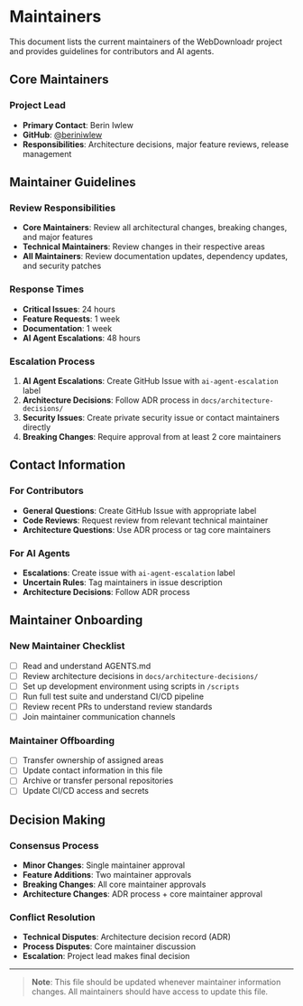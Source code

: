 # Maintainers

This document lists the current maintainers of the WebDownloadr project and provides guidelines for contributors and AI agents.

## Core Maintainers

### Project Lead
- **Primary Contact**: Berin Iwlew
- **GitHub**: [@beriniwlew](https://github.com/beriniwlew)
- **Responsibilities**: Architecture decisions, major feature reviews, release management


## Maintainer Guidelines

### Review Responsibilities
- **Core Maintainers**: Review all architectural changes, breaking changes, and major features
- **Technical Maintainers**: Review changes in their respective areas
- **All Maintainers**: Review documentation updates, dependency updates, and security patches

### Response Times
- **Critical Issues**: 24 hours
- **Feature Requests**: 1 week
- **Documentation**: 1 week
- **AI Agent Escalations**: 48 hours

### Escalation Process
1. **AI Agent Escalations**: Create GitHub Issue with `ai-agent-escalation` label
2. **Architecture Decisions**: Follow ADR process in `docs/architecture-decisions/`
3. **Security Issues**: Create private security issue or contact maintainers directly
4. **Breaking Changes**: Require approval from at least 2 core maintainers

## Contact Information

### For Contributors
- **General Questions**: Create GitHub Issue with appropriate label
- **Code Reviews**: Request review from relevant technical maintainer
- **Architecture Questions**: Use ADR process or tag core maintainers

### For AI Agents
- **Escalations**: Create issue with `ai-agent-escalation` label
- **Uncertain Rules**: Tag maintainers in issue description
- **Architecture Decisions**: Follow ADR process


## Maintainer Onboarding

### New Maintainer Checklist
- [ ] Read and understand AGENTS.md
- [ ] Review architecture decisions in `docs/architecture-decisions/`
- [ ] Set up development environment using scripts in `/scripts`
- [ ] Run full test suite and understand CI/CD pipeline
- [ ] Review recent PRs to understand review standards
- [ ] Join maintainer communication channels

### Maintainer Offboarding
- [ ] Transfer ownership of assigned areas
- [ ] Update contact information in this file
- [ ] Archive or transfer personal repositories
- [ ] Update CI/CD access and secrets

## Decision Making

### Consensus Process
- **Minor Changes**: Single maintainer approval
- **Feature Additions**: Two maintainer approvals
- **Breaking Changes**: All core maintainer approvals
- **Architecture Changes**: ADR process + core maintainer approval

### Conflict Resolution
- **Technical Disputes**: Architecture decision record (ADR)
- **Process Disputes**: Core maintainer discussion
- **Escalation**: Project lead makes final decision

---

> **Note**: This file should be updated whenever maintainer information changes. All maintainers should have access to update this file. 
